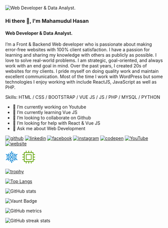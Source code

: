 ![Web Developer & Data Analyst.](https://scontent.fspd3-1.fna.fbcdn.net/v/t39.30808-6/455812990_3834872086790954_5536666104293274783_n.jpg?stp=dst-jpg_s960x960&_nc_cat=108&ccb=1-7&_nc_sid=cc71e4&_nc_ohc=68cwpYpZg2YQ7kNvgFtduQf&_nc_ht=scontent.fspd3-1.fna&oh=00_AYA_QHVSXyJJ0qv-ELG8VeRimi01G-sVfzljkyylt7o5Mw&oe=66C3DF16)

### Hi there 👋, I'm Mahamudul Hasan
#### Web Developer & Data Analyst.

I’m a Front & Backend Web developer who is passionate about making error-free websites with 100% client satisfaction. I have a passion for learning and sharing my knowledge with others as publicly as possible. I love to solve real-world problems. I am strategic, goal-oriented, and always work with an end goal in mind. Over the past years, I created 20s of websites for my clients. I pride myself on doing quality work and maintain excellent communication. Most of the time I work with WordPress but some technologies I enjoy working with include ReactJS, JavaScript as well as PHP.

Skills: HTML / CSS / BOOTSTRAP / VUE JS / JS /  PHP / MYSQL / PYTHON

- 🔭 I’m currently working on Youtube 
- 🌱 I’m currently learning Vue JS 
- 👯 I’m looking to collaborate on Github 
- 🤔 I’m looking for help with React & Vue JS 
- 💬 Ask me about Web Development 


[<img src='https://cdn.jsdelivr.net/npm/simple-icons@3.0.1/icons/github.svg' alt='github' height='40'>](https://github.com/mahamudulhasanmonir)  [<img src='https://cdn.jsdelivr.net/npm/simple-icons@3.0.1/icons/linkedin.svg' alt='linkedin' height='40'>](https://www.linkedin.com/in/mahamuduldev/)  [<img src='https://cdn.jsdelivr.net/npm/simple-icons@3.0.1/icons/facebook.svg' alt='facebook' height='40'>](https://www.facebook.com/mdmahamudul.hasan.180)  [<img src='https://cdn.jsdelivr.net/npm/simple-icons@3.0.1/icons/instagram.svg' alt='instagram' height='40'>](https://www.instagram.com/mahamudul_hasan_monir/)  [<img src='https://cdn.jsdelivr.net/npm/simple-icons@3.0.1/icons/codepen.svg' alt='codepen' height='40'>](https://codepen.io/mahamudulhasan)  [<img src='https://cdn.jsdelivr.net/npm/simple-icons@3.0.1/icons/youtube.svg' alt='YouTube' height='40'>](https://www.youtube.com/channel/bdelectrotech)  [<img src='https://cdn.jsdelivr.net/npm/simple-icons@3.0.1/icons/icloud.svg' alt='website' height='40'>](https://mahamuduldev.com)  

<a href='https://archiveprogram.github.com/'><img src='https://raw.githubusercontent.com/acervenky/animated-github-badges/master/assets/acbadge.gif' width='40' height='40'></a> <a href='https://docs.github.com/en/developers'><img src='https://raw.githubusercontent.com/acervenky/animated-github-badges/master/assets/devbadge.gif' width='40' height='40'></a> 

[![trophy](https://github-profile-trophy.vercel.app/?username=mahamudulhasanmonir)](https://github.com/ryo-ma/github-profile-trophy)

[![Top Langs](https://github-readme-stats.vercel.app/api/top-langs/?username=mahamudulhasanmonir)](https://github.com/anuraghazra/github-readme-stats)

![GitHub stats](https://github-readme-stats.vercel.app/api?username=mahamudulhasanmonir&show_icons=true&count_private=true)  

![Vaunt Badge](https://api.vaunt.dev/v1/github/entities/mahamudulhasanmonir/contributions?format=svg&private=true)  

![GitHub metrics](https://metrics.lecoq.io/mahamudulhasanmonir)  

![GitHub streak stats](https://streak-stats.demolab.com/?user=mahamudulhasanmonir)  

